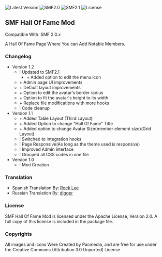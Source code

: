 ![Latest Version](https://img.shields.io/github/release/SychO9/smf-fa-board-icons.svg?style=flat-square)
![SMF2.0](https://img.shields.io/badge/SMF-2.0-75879b.svg?style=flat-square)
![SMF2.1](https://img.shields.io/badge/SMF-2.1-ed6033.svg?style=flat-square)
![License](https://img.shields.io/badge/license-MIT-green.svg?style=flat-square&color=green)
## SMF Hall Of Fame Mod
Compatible With: SMF 2.0.x

A Hall Of Fame Page Where You can Add Notable Members.

### Changelog
* Version 1.2
	- ! Updated to SMF2.1
		* \+ Added option to edit the menu icon
	- \+ Admin page UI improvements
	- \+ Default layout improvements
	- \+ Option to edit the avatar's border radius
	- \+ Option to fit the avatar's height to its width
	- \+ Replace file modifications with more hooks
	- ! Code cleanup
* Version 1.1
	- \+ Added Table Layout (Third Layout)
	- \+ Added Option to change "Hall Of Fame" Title
	- \+ Added option to change Avatar Size(member element size)(Grid Layout)
	- ! Switched to Integration hooks
	- ! Page Responsive(As long as the theme used is responsive)
	- ! Improved Admin interface
	- ! Grouped all CSS codes in one file
* Version 1.0
	- ! Mod Creation

### Translation
* Spanish Translation By: [Rock Lee](https://github.com/RockLee-BC)
* Russian Translation By: [digger](https://github.com/realdigger)

### License
SMF Hall Of Fame Mod is licensed under the Apache License, Version 2.0. A full copy of this license is included in the package file.

### Copyrights
All images and icons Were Created by Paomedia, and are free for use under the Creative Commons (Attribution 3.0 Unported) License 